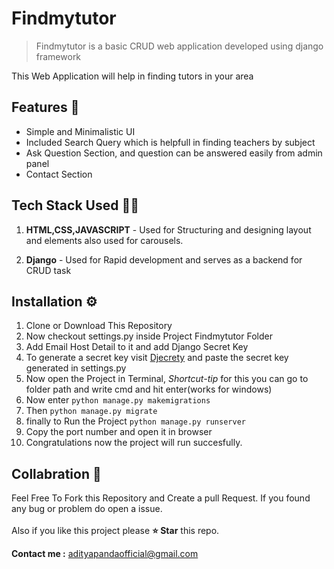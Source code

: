 # Findmytutor

> Findmytutor is a basic CRUD web application developed using django framework

This Web Application will help in finding tutors in your area

## Features 🚀

- Simple and Minimalistic UI
- Included Search Query which is helpfull in finding teachers by subject
- Ask Question Section, and question can be answered easily from admin panel
- Contact Section

## Tech Stack Used 👨‍💻

1. **HTML,CSS,JAVASCRIPT** - Used for Structuring and designing layout and elements also used for carousels.

2. **Django** - Used for Rapid development and serves as a backend for CRUD task

## Installation ⚙️

1. Clone or Download This Repository
2. Now checkout settings.py inside Project Findmytutor Folder
3. Add Email Host Detail to it and add Django Secret Key
4. To generate a secret key visit [Djecrety]("https://djecrety.ir/") and paste the secret key generated in settings.py
5. Now open the Project in Terminal, _Shortcut-tip_ for this you can go to folder path and write cmd and hit enter(works for windows)
6. Now enter `python manage.py makemigrations`
7. Then `python manage.py migrate`
8. finally to Run the Project `python manage.py runserver`
9. Copy the port number and open it in browser
10. Congratulations now the project will run succesfully.

## Collabration 🤝

Feel Free To Fork this Repository and Create a pull Request. If you found any bug or problem do open a issue.
<br><br>
Also if you like this project please **⭐ Star** this repo.

**Contact me :** [adityapandaofficial@gmail.com]("adityapandaoficial@gmail.com")
